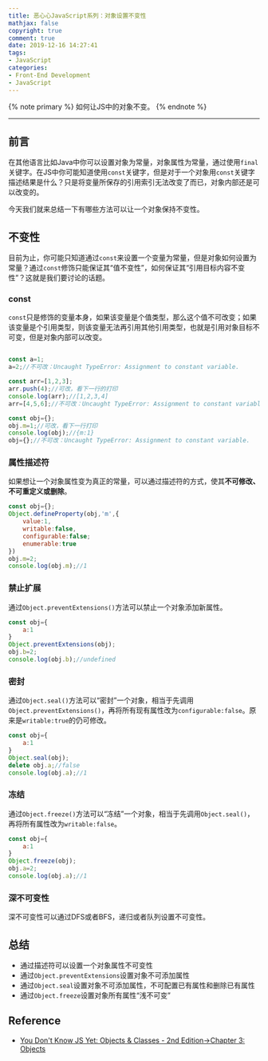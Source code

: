 ```yaml
---
title: 恶心心JavaScript系列：对象设置不变性
mathjax: false
copyright: true
comment: true
date: 2019-12-16 14:27:41
tags:
- JavaScript
categories:
- Front-End Development
- JavaScript
---
```


{% note primary %}
如何让JS中的对象不变。
{% endnote %}

<!-- more -->

---

## 前言

在其他语言比如Java中你可以设置对象为常量，对象属性为常量，通过使用`final`关键字。在JS中你可能知道使用`const`关键字，但是对于一个对象用`const`关键字描述结果是什么？只是将变量所保存的引用索引无法改变了而已，对象内部还是可以改变的。

今天我们就来总结一下有哪些方法可以让一个对象保持不变性。

## 不变性

目前为止，你可能只知道通过`const`来设置一个变量为常量，但是对象如何设置为常量？通过`const`修饰只能保证其“值不变性”，如何保证其“引用目标内容不变性”？这就是我们要讨论的话题。

### const
`const`只是修饰的变量本身，如果该变量是个值类型，那么这个值不可改变；如果该变量是个引用类型，则该变量无法再引用其他引用类型，也就是引用对象目标不可变，但是对象内部可以改变。


```javascript

const a=1;
a=2;//不可改：Uncaught TypeError: Assignment to constant variable.

const arr=[1,2,3];
arr.push(4);//可改，看下一行的打印
console.log(arr);//[1,2,3,4]
arr=[4,5,6];//不可改：Uncaught TypeError: Assignment to constant variable.

const obj={};
obj.m=1;//可改，看下一行打印
console.log(obj);//{m:1}
obj={};//不可改：Uncaught TypeError: Assignment to constant variable.

```

### 属性描述符

如果想让一个对象属性变为真正的常量，可以通过描述符的方式，使其**不可修改、不可重定义或删除**。

```javascript
const obj={};
Object.defineProperty(obj,'m',{
    value:1,
    writable:false,
    configurable:false;
    enumerable:true
})
obj.m=2;
console.log(obj.m);//1
```

### 禁止扩展

通过`Object.preventExtensions()`方法可以禁止一个对象添加新属性。

```javascript
const obj={
    a:1
}
Object.preventExtensions(obj);
obj.b=2;
console.log(obj.b);//undefined
```

### 密封

通过`Object.seal()`方法可以“密封”一个对象，相当于先调用`Object.preventExtensions()`，再将所有现有属性改为`configurable:false`。原来是`writable:true`的仍可修改。
```javascript
const obj={
    a:1
}
Object.seal(obj);
delete obj.a;//false
console.log(obj.a);//1
```

### 冻结

通过`Object.freeze()`方法可以“冻结”一个对象，相当于先调用`Object.seal()`，再将所有属性改为`writable:false`。
```javascript
const obj={
    a:1
}
Object.freeze(obj);
obj.a=2;
console.log(obj.a);//1
```

### 深不可变性

深不可变性可以通过DFS或者BFS，递归或者队列设置不可变性。

## 总结

- 通过描述符可以设置一个对象属性不可变性
- 通过`Object.preventExtensions`设置对象不可添加属性
- 通过`Object.seal`设置对象不可添加属性，不可配置已有属性和删除已有属性
- 通过`Object.freeze`设置对象所有属性“浅不可变”

## Reference

- [You Don't Know JS Yet: Objects & Classes - 2nd Edition->Chapter 3: Objects](https://github.com/getify/You-Dont-Know-JS/blob/2nd-ed/objects-classes/ch3.md)